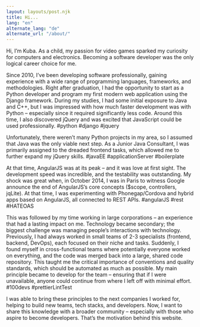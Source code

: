 ```yaml
---
layout: layouts/post.njk
title: Hi...
lang: "en"
alternate_lang: "de"
alternate_url: "/about/"
---
```


Hi, I’m Kuba. As a child, my passion for video games sparked my curiosity for computers and electronics. Becoming a software developer was the only logical career choice for me.

Since 2010, I’ve been developing software professionally, gaining experience with a wide range of programming languages, frameworks, and methodologies. Right after graduation, I had the opportunity to start as a Python developer and program my first modern web application using the Django framework. During my studies, I had some initial exposure to Java and C++, but I was impressed with how much faster development was with Python – especially since it required significantly less code. Around this time, I also discovered jQuery and was excited that JavaScript could be used professionally. #python #django #jquery

Unfortunately, there weren’t many Python projects in my area, so I assumed that Java was the only viable next step. As a Junior Java Consultant, I was primarily assigned to the dreaded frontend tasks, which allowed me to further expand my jQuery skills. #javaEE #applicationServer #boilerplate

At that time, AngularJS was at its peak – and it was love at first sight. The development speed was incredible, and the testability was outstanding. My shock was great when, in October 2014, I was in Paris to witness Google announce the end of AngularJS’s core concepts ($scope, controllers, jqLite). At that time, I was experimenting with Phonegap/Cordova and hybrid apps based on AngularJS, all connected to REST APIs. #angularJS #rest #HATEOAS

This was followed by my time working in large corporations – an experience that had a lasting impact on me. Technology became secondary; the biggest challenge was managing people’s interactions with technology. Previously, I had always worked in small teams of 2-3 specialists (frontend, backend, DevOps), each focused on their niche and tasks. Suddenly, I found myself in cross-functional teams where potentially everyone worked on everything, and the code was merged back into a large, shared code repository. This taught me the critical importance of conventions and quality standards, which should be automated as much as possible. My main principle became to develop for the team – ensuring that if I were unavailable, anyone could continue from where I left off with minimal effort. #100devs #prettierLintTest

I was able to bring these principles to the next companies I worked for, helping to build new teams, tech stacks, and developers. Now, I want to share this knowledge with a broader community – especially with those who aspire to become developers. That’s the motivation behind this website.
